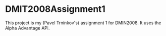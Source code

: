 # DMIT2008Assignment1

This project is my (Pavel Trninkov's) assignment 1 for DMIN2008. It uses the Alpha Advantage API.

